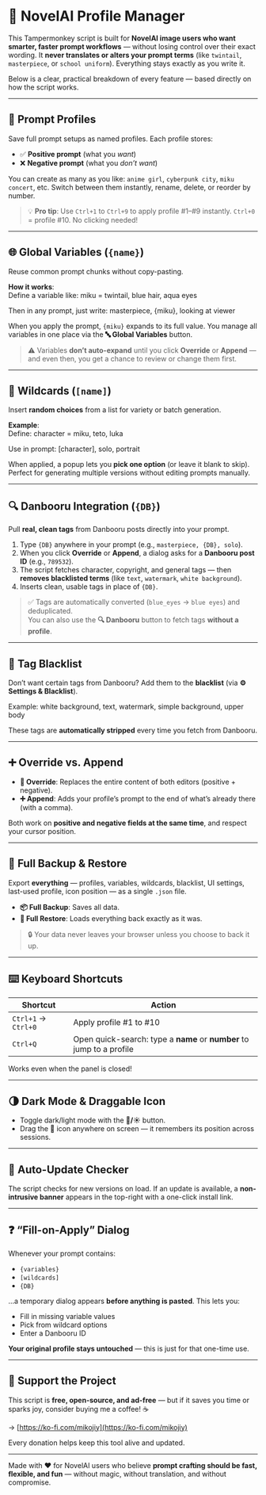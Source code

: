 # 📝 NovelAI Profile Manager

This Tampermonkey script is built for **NovelAI image users who want smarter, faster prompt workflows** — without losing control over their exact wording. It **never translates or alters your prompt terms** (like `twintail`, `masterpiece`, or `school uniform`). Everything stays exactly as you write it.

Below is a clear, practical breakdown of every feature — based directly on how the script works.

---

## 🎯 Prompt Profiles

Save full prompt setups as named profiles. Each profile stores:
- ✅ **Positive prompt** (what you *want*)
- ❌ **Negative prompt** (what you *don’t want*)

You can create as many as you like: `anime girl`, `cyberpunk city`, `miku concert`, etc. Switch between them instantly, rename, delete, or reorder by number.

> 💡 **Pro tip**: Use `Ctrl+1` to `Ctrl+9` to apply profile #1–#9 instantly. `Ctrl+0` = profile #10. No clicking needed!

---

## 🌐 Global Variables (`{name}`)

Reuse common prompt chunks without copy-pasting.

**How it works**:  
Define a variable like: miku = twintail, blue hair, aqua eyes

Then in any prompt, just write: masterpiece, {miku}, looking at viewer


When you apply the prompt, `{miku}` expands to its full value. You manage all variables in one place via the **🔤 Global Variables** button.

> ⚠️ Variables **don’t auto-expand** until you click **Override** or **Append** — and even then, you get a chance to review or change them first.

---

## 🎲 Wildcards (`[name]`)

Insert **random choices** from a list for variety or batch generation.

**Example**:  
Define:  character = miku, teto, luka

Use in prompt:  [character], solo, portrait


When applied, a popup lets you **pick one option** (or leave it blank to skip). Perfect for generating multiple versions without editing prompts manually.

---

## 🔍 Danbooru Integration (`{DB}`)

Pull **real, clean tags** from Danbooru posts directly into your prompt.

1. Type `{DB}` anywhere in your prompt (e.g., `masterpiece, {DB}, solo`).
2. When you click **Override** or **Append**, a dialog asks for a **Danbooru post ID** (e.g., `789532`).
3. The script fetches character, copyright, and general tags — then **removes blacklisted terms** (like `text`, `watermark`, `white background`).
4. Inserts clean, usable tags in place of `{DB}`.

> ✅ Tags are automatically converted (`blue_eyes` → `blue eyes`) and deduplicated.  
> You can also use the **🔍 Danbooru** button to fetch tags **without a profile**.

---

## 🛑 Tag Blacklist

Don’t want certain tags from Danbooru? Add them to the **blacklist** (via **⚙️ Settings & Blacklist**).

Example:  white background, text, watermark, simple background, upper body


These tags are **automatically stripped** every time you fetch from Danbooru.

---

## ➕ Override vs. Append

- **🔄 Override**: Replaces the entire content of both editors (positive + negative).
- **➕ Append**: Adds your profile’s prompt to the end of what’s already there (with a comma).

Both work on **positive and negative fields at the same time**, and respect your cursor position.

---

## 💾 Full Backup & Restore

Export **everything** — profiles, variables, wildcards, blacklist, UI settings, last-used profile, icon position — as a single `.json` file.

- **📦 Full Backup**: Saves all data.
- **🔁 Full Restore**: Loads everything back exactly as it was.

> 🔒 Your data never leaves your browser unless you choose to back it up.

---

## ⌨️ Keyboard Shortcuts

| Shortcut | Action |
|--------|--------|
| `Ctrl+1` → `Ctrl+0` | Apply profile #1 to #10 |
| `Ctrl+Q` | Open quick-search: type a **name** or **number** to jump to a profile |

Works even when the panel is closed!

---

## 🌗 Dark Mode & Draggable Icon

- Toggle dark/light mode with the **🌙/☀️** button.
- Drag the 📝 icon anywhere on screen — it remembers its position across sessions.

---

## 🔄 Auto-Update Checker

The script checks for new versions on load. If an update is available, a **non-intrusive banner** appears in the top-right with a one-click install link.

---

## ❓ “Fill-on-Apply” Dialog

Whenever your prompt contains:
- `{variables}`
- `[wildcards]`
- `{DB}`

…a temporary dialog appears **before anything is pasted**. This lets you:
- Fill in missing variable values
- Pick from wildcard options
- Enter a Danbooru ID

**Your original profile stays untouched** — this is just for that one-time use.

---

## 💖 Support the Project

This script is **free, open-source, and ad-free** — but if it saves you time or sparks joy, consider buying me a coffee! ☕

→ [https://ko-fi.com/mikojiy](https://ko-fi.com/mikojiy)

Every donation helps keep this tool alive and updated.

---

Made with ❤️ for NovelAI users who believe **prompt crafting should be fast, flexible, and fun** — without magic, without translation, and without compromise.

